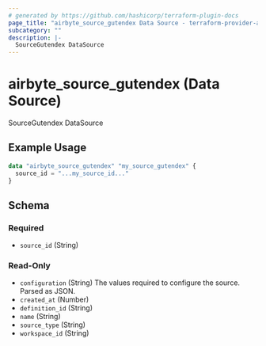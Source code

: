 ```yaml
---
# generated by https://github.com/hashicorp/terraform-plugin-docs
page_title: "airbyte_source_gutendex Data Source - terraform-provider-airbyte"
subcategory: ""
description: |-
  SourceGutendex DataSource
---
```


# airbyte_source_gutendex (Data Source)

SourceGutendex DataSource

## Example Usage

```terraform
data "airbyte_source_gutendex" "my_source_gutendex" {
  source_id = "...my_source_id..."
}
```

<!-- schema generated by tfplugindocs -->
## Schema

### Required

- `source_id` (String)

### Read-Only

- `configuration` (String) The values required to configure the source. Parsed as JSON.
- `created_at` (Number)
- `definition_id` (String)
- `name` (String)
- `source_type` (String)
- `workspace_id` (String)
